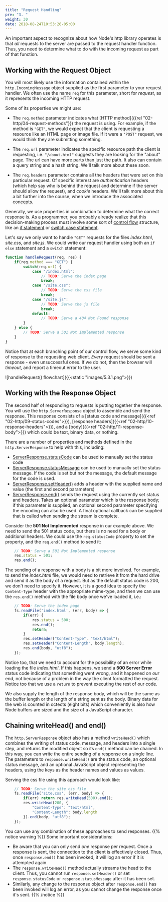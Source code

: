 ```yaml
---
title: "Request Handling"
pre: "3. "
weight: 30
date: 2018-08-24T10:53:26-05:00
---
```


An important aspect to recognize about how Node's http library operates is that _all_ requests to the server are passed to the request handler function. Thus, you need to determine what to do with the incoming request as part of that function. 

## Working with the Request Object

You will most likely use the information contained within the `http.IncomingMessage` object supplied as the first parameter to your request handler.  We often use the name `req` for this parameter, short for _request_, as it represents the incoming HTTP request.

Some of its properties we might use:

* The `req.method` parameter indicates what [HTTP method]({{rel "02-http/04-request-methods"}}) the request is using.  For example, if the method is `"GET"`, we would expect that the client is requesting a resource like an HTML page or image file.  If it were a `"POST"` request, we would think they are submitting something.

* The `req.url` parameter indicates the specific resource path the client is requesting, i.e. `"/about.html"` suggests they are looking for the "about" page.  The url can have more parts than just the path.  It also can contain a query string and a hash string.  We'll talk more about these soon.

* The `req.headers` parameter contains all the headers that were set on this particular request.  Of specific interest are _authentication_ headers (which help say who is behind the request and determine if the server should allow the request), and _cookie_ headers.  We'll talk more about this a bit further into the course, when we introduce the associated concepts.

Generally, we use properties in combination to determine what the correct response is.  As a programmer, you probably already realize that this decision-making process must involve some sort of [control flow](https://en.wikipedia.org/wiki/Control_flow) structure, like an [if statement](https://developer.mozilla.org/en-US/docs/Web/JavaScript/Reference/Statements/if...else) or [switch case statement](https://developer.mozilla.org/en-US/docs/Web/JavaScript/Reference/Statements/switch).

Let's say we only want to handle `"GET"` requests for the files _index.html_, _site.css_, and _site.js_.  We could write our request handler using both an `if else` statement and a `switch` statement:

```js
function handleRequest(req, res) {
    if(req.method === "GET") {
        switch(req.url) {
            case "/index.html":
                // TODO: Serve the index page 
                break;
            case "/site.css":
                // TODO: Serve the css file 
                break;
            case "/site.js":
                // TODO: Serve the js file
                break;
            default:
                // TODO: Serve a 404 Not Found response
        }
    } else {
        // TODO: Serve a 501 Not Implemented response
    }
}
```

Notice that at each branching point of our control flow, we serve some kind of response to the requesting web client.  _Every_ request should be sent a response - even unsuccessful ones.  If we do not, then the browser will _timeout_, and report a timeout error to the user.

![handleRequest() flowchart]({{<static "images/5.3.1.png">}})

## Working with the Response Object
The second half of responding to requests is putting together the response.  You will use the `http.ServerResponse` object to assemble and send the response.  This response consists of a [status code and message]({{<ref "02-http/09-status-codes">}}), [response headers]({{<ref "02-http/10-response-headers">}}), and a [body]({{<ref "02-http/11-response-body">}}) which could be text, binary data, or nothing.

There are a number of properties and methods defined in the `http.ServerResponse` to help with this, including:

* [ServerResponse.statusCode](https://nodejs.org/api/http.html#http_response_statuscode) can be used to manually set the status code
* [ServerResponse.statusMessage](https://nodejs.org/api/http.html#http_response_statusmessage) can be used to manually set the status message.  If the code is set but not the message, the default message for the code is used.
* [ServerResponse.setHeader()](https://nodejs.org/api/http.html#http_response_setheader_name_value) adds a header with the supplied name and value (the first and second parameters)
* [ServerResponse.end()](https://nodejs.org/api/http.html#http_response_end_data_encoding_callback) sends the request using the currently set status and headers.  Takes an optional parameter which is the response body; if this parameter is supplied, an optional second parameter specifying the encoding can also be used.  A final optional callback can be supplied that is called when sending the stream is complete.

Consider the **501 Not Implemented** response in our example above.  We need to send the 501 status code, but there is no need for a body or additional headers.  We could use the `req.statusCode` property to set the property, and the `req.end()` method to send it:

```js
    // TODO: Serve a 501 Not Implemented response
    res.status = 501;
    res.end();
```

The sending of a response with a body is a bit more involved.  For example, to send the _index.html_ file, we would need to retrieve it from the hard drive and send it as the body of a request.  But as the default status code is 200, we don't need to specify it.  However, it is a good idea to specify the `Content-Type` header with the appropriate mime-type, and then we can use the `res.end()` method with the file body once we've loaded it, i.e.:

```js
    // TODO: Serve the index page 
    fs.readFile('index.html', (err, body) => {
        if(err) {
            res.status = 500;
            res.end();
            return;
        }
        res.setHeader("Content-Type", "text/html");
        res.setHeader("Content-Length", body.length);
        res.end(body, "utf8");
    });
```

Notice too, that we need to account for the possibility of an error while loading the file _index.html_.  If this happens, we send a **500 Server Error** status code indicating that something went wrong, and it happened on _our_ end, not because of a problem in the way the client formatted the request.  Notice too that we use a `return` to prevent executing the rest of our code.

We also supply the length of the response body, which will be the same as the buffer length or the length of a string sent as the body.  Binary data for the web is counted in octects (eight bits) which conveniently is also how Node buffers are sized and the size of a JavaScript character.  

## Chaining writeHead() and end()

The `http.ServerResponse` object also has a method `writeHead()` which combines the writing of status code, message, and headers into a single step, and returns the modified object so its `end()` method can be chained.  In this way, you can write the entire sending of a response on a single line.  The parameters to `response.writeHead()` are the status code, an optional status message, and an optional JavaScript object representing the headers, using the keys as the header names and values as values.  

Serving the css file using this approach would look like:

```js
    // TODO: Serve the site css file 
    fs.readFile('site.css', (err, body) => {
        if(err) return res.writeHead(500).end();
        res.writeHead(200, {
            "Content-Type": "text/html",
            "Content-Length": body.length
        }).end(body, "utf8");
    });
```

You can use any combination of these approaches to send responses.
{{% notice warning %}}
Some important considerations:
* Be aware that you can only send _one_ response per request.  Once a response is sent, the connection to the client is effectively closed.  Thus, once `response.end()` has been invoked, it will log an error if it is attempted again.  
* The `response.writeHead()` method actually streams the head to the client.  Thus, you cannot run `response.setHeader()` or set `response.statusCode` or `response.statusMessage` after it has been set.
* Similarly, any change to the response object after `response.end()` has been invoked will log an error, as you cannot change the response once it's sent.
{{% /notice %}}